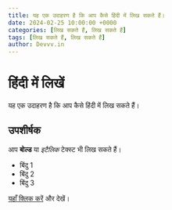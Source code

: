 ```yaml
---
title: यह एक उदाहरण है कि आप कैसे हिंदी में लिख सकते हैं।
date: 2024-02-25 10:00:00 +0000
categories: [लिख सकते हैं, लिख सकते हैं]
tags: [लिख सकते हैं, लिख सकते हैं]
author: Devvv.in
---
```


# हिंदी में लिखें

यह एक उदाहरण है कि आप कैसे हिंदी में लिख सकते हैं।

## उपशीर्षक

आप **बोल्ड** या *इटैलिक* टेक्स्ट भी लिख सकते हैं।

- बिंदु 1
- बिंदु 2
- बिंदु 3

[यहाँ क्लिक करें](https://www.example.com) और देखें।